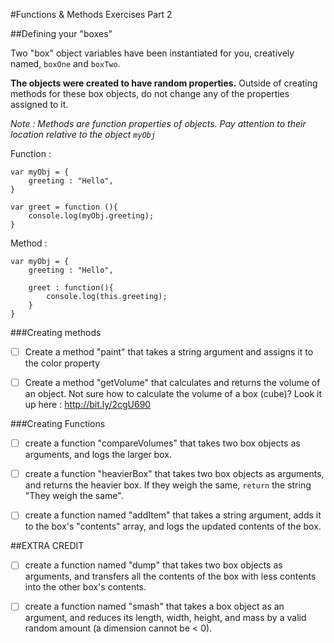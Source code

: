 #Functions & Methods Exercises Part 2

##Defining your "boxes"

Two "box" object variables have been instantiated for you, creatively named, `boxOne` and `boxTwo`. 

**The objects were created to have random properties.**
Outside of creating methods for these box objects, do not change any of the properties assigned to it. 

_Note : Methods are function properties of objects. Pay attention to their location relative to the object `myObj`_

Function : 
````
var myObj = {
	greeting : "Hello",
}

var greet = function (){
	console.log(myObj.greeting);
}
````

Method :
````
var myObj = {
	greeting : "Hello",

	greet : function(){
		console.log(this.greeting);
	}
}
````
###Creating methods

* [ ] Create a method "paint" that takes a string argument and assigns it to the color property 

* [ ] Create a method "getVolume" that calculates and returns the volume of an object. Not sure how to calculate the volume of a box (cube)? Look it up here : http://bit.ly/2cgU690

###Creating Functions

* [ ] create a function "compareVolumes" that takes two box objects as arguments, and logs the larger box.

* [ ] create a function "heavierBox" that takes two box objects as arguments, and returns the heavier box. If they weigh the same, `return` the string "They weigh the same".

* [ ] create a function named "addItem" that takes a string argument, adds it to the box's "contents" array, and logs the updated contents of the box.

##EXTRA CREDIT
* [ ] create a function named "dump" that takes two box objects as arguments, and transfers all the contents of the box with less contents into the other box's contents.

* [ ] create a function named "smash" that takes a box object as an argument, and reduces its length, width, height, and mass by a valid random amount (a dimension cannot be < 0). 
 
